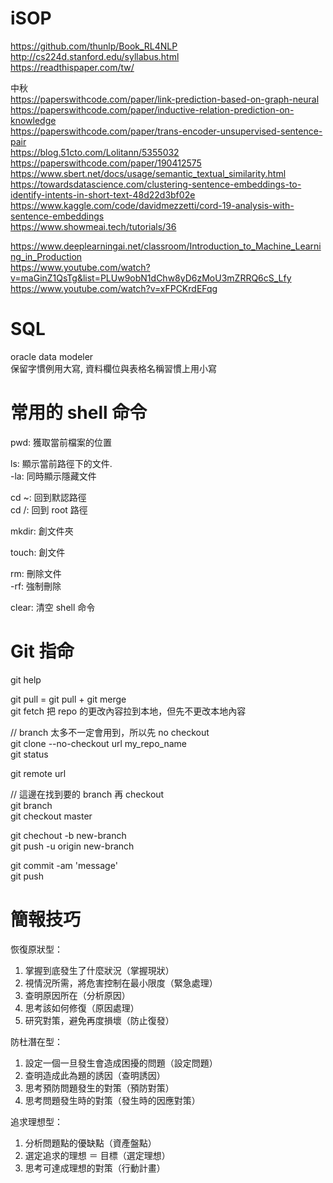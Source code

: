 # iSOP
https://github.com/thunlp/Book_RL4NLP <br>
http://cs224d.stanford.edu/syllabus.html <br>
https://readthispaper.com/tw/ <br>

中秋 <br>
https://paperswithcode.com/paper/link-prediction-based-on-graph-neural <br>
https://paperswithcode.com/paper/inductive-relation-prediction-on-knowledge <br>
https://paperswithcode.com/paper/trans-encoder-unsupervised-sentence-pair <br>
https://blog.51cto.com/Lolitann/5355032 <br>
https://paperswithcode.com/paper/190412575 <br>
https://www.sbert.net/docs/usage/semantic_textual_similarity.html <br>
https://towardsdatascience.com/clustering-sentence-embeddings-to-identify-intents-in-short-text-48d22d3bf02e <br>
https://www.kaggle.com/code/davidmezzetti/cord-19-analysis-with-sentence-embeddings <br>
https://www.showmeai.tech/tutorials/36 <br>


https://www.deeplearningai.net/classroom/Introduction_to_Machine_Learning_in_Production <br>
https://www.youtube.com/watch?v=maGinZ1QsTg&list=PLUw9obN1dChw8yD6zMoU3mZRRQ6cS_Lfy <br>
https://www.youtube.com/watch?v=xFPCKrdEFqg <br>

# SQL

oracle data modeler <br>
保留字慣例用大寫, 資料欄位與表格名稱習慣上用小寫 

# 常用的 shell 命令
pwd: 獲取當前檔案的位置 <br>

ls: 顯示當前路徑下的文件. <br>
  -la: 同時顯示隱藏文件 <br>
  
cd ~: 回到默認路徑 <br>
cd /: 回到 root 路徑 <br>
  
mkdir: 創文件夾 <br>
 
touch: 創文件 <br>
 
rm: 刪除文件 <br>
  -rf: 強制刪除 <br>

clear: 清空 shell 命令 <br>

# Git 指命
git help <br>

git pull = git pull + git merge <br>
git fetch 把 repo 的更改內容拉到本地，但先不更改本地內容 <br>


// branch 太多不一定會用到，所以先 no checkout <br>
git clone --no-checkout url my_repo_name <br>
git status <br>

git remote url <br>

// 這邊在找到要的 branch 再 checkout <br>
git branch <br>
git checkout master <br>

git chechout -b new-branch <br>
git push -u origin new-branch <br>

git commit -am 'message' <br>
git push <br>

# 簡報技巧

恢復原狀型：
1. 掌握到底發生了什麼狀況（掌握現狀）
2. 視情況所需，將危害控制在最小限度（緊急處理）
3. 查明原因所在（分析原因）
4. 思考該如何修復（原因處理）
5. 研究對策，避免再度損壞（防止復發）

防杜潛在型：
1. 設定一個一旦發生會造成困擾的問題（設定問題）
2. 查明造成此為題的誘因（查明誘因）
3. 思考預防問題發生的對策（預防對策）
4. 思考問題發生時的對策（發生時的因應對策）

追求理想型：
1. 分析問題點的優缺點（資產盤點）
2. 選定追求的理想 ＝ 目標（選定理想）
3. 思考可達成理想的對策（行動計畫）

